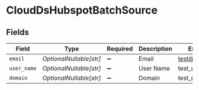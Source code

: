 # CloudDsHubspotBatchSource


## Fields

| Field                   | Type                    | Required                | Description             | Example                 |
| ----------------------- | ----------------------- | ----------------------- | ----------------------- | ----------------------- |
| `email`                 | *OptionalNullable[str]* | :heavy_minus_sign:      | Email                   | test@gmail.com          |
| `user_name`             | *OptionalNullable[str]* | :heavy_minus_sign:      | User Name               | test_user               |
| `domain`                | *OptionalNullable[str]* | :heavy_minus_sign:      | Domain                  | test_domain             |